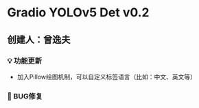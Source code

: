 # Gradio YOLOv5 Det v0.2

## 创建人：曾逸夫

### 💡 功能更新

- 加入Pillow绘图机制，可以自定义标签语言（比如：中文、英文等）




### 🔧 BUG修复

